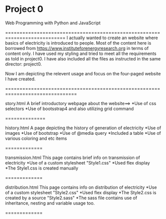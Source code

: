 # Project 0

Web Programming with Python and JavaScript

===========================================================================
I actually wanted to create an website where basics of electricity is introduced
to people. Most of the content here is borrowed from https://www.instituteforenergyresearch.org in terms
of content only. I have used my styling and tried to meet all the requirements as told in project0.
I have also included all the files as instructed in the same director: project0.

Now I am depicting the relevent usage and focus on the four-paged website I have created.

===============================================================================

story.html
A brief introductory webpage about the website==>
*Use of css selectors
*Use of bootsstrap4 and also utilizing grid command

==============

history.html
A page depicting the history of generation of electricity
*Use of images
*Use of bootstrap
*Use of @media query
*Included a table
*Use of various coloring and etc items

=============

transmission.html
This page contains brief info on transmission of electricity
*Use of a custom stylesheet "Style1.css"
*Used flex display
*The Style1.css is created manually

=============

distribution.html
This page contains info on distribution of electricity
*Use of a custom stylesheet "Style2.css"
*Used flex display
*The Style2.css is created by a source "Style2.sass"
*The sass file contains use of inheritance, nesting and variable usage too.

=============  

